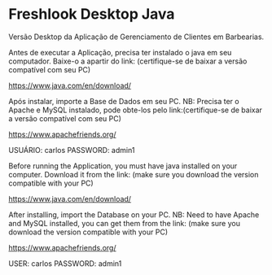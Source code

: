 # Freshlook Desktop Java
Versão Desktop da Aplicação de Gerenciamento de Clientes em Barbearias.

Antes de executar a Aplicação, precisa ter instalado o java em seu computador.
Baixe-o a apartir do link: (certifique-se de baixar a versão compatível com seu PC)

https://www.java.com/en/download/

Após instalar, importe a Base de Dados em seu PC.
NB: Precisa ter o Apache e MySQL instalado, 
pode obte-los pelo link:(certifique-se de baixar a versão compatível com seu PC)

https://www.apachefriends.org/

USUÁRIO: carlos
PASSWORD: admin1



Before running the Application, you must have java installed on your computer.
Download it from the link: (make sure you download the version compatible with your PC)


https://www.java.com/en/download/


After installing, import the Database on your PC.
NB: Need to have Apache and MySQL installed,
you can get them from the link: (make sure you download the version compatible with your PC)

https://www.apachefriends.org/


USER: carlos
PASSWORD: admin1
